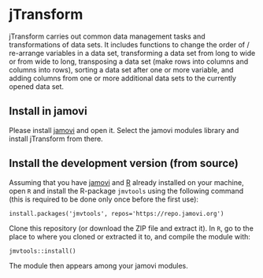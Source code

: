 # jTransform

jTransform carries out common data management tasks and transformations of data
sets. It includes functions to change the order of / re-arrange variables in a
data set, transforming a data set from long to wide or from wide to long,
transposing a data set (make rows into columns and columns into rows), sorting
a data set after one or more variable, and adding columns from one or more
additional data sets to the currently opened data set.

<!---
<center>
<img width="300" src="https://gamlj.github.io/commons/pics/ui.png" class="img-responsive" alt="">
</center>
<br>
--->


## Install in jamovi

Please install [jamovi](https://www.jamovi.org/download.html) and open it.
Select the jamovi modules library and install jTransform from there.

<!---
<center>
<img width="600" src="https://gamlj.github.io/glm/install.png" class="img-responsive" alt="">
</center>
--->


## Install the development version (from source)

Assuming that you have [jamovi](https://www.jamovi.org/download.html) and 
[R](https://cloud.r-project.org/) already installed on your machine, open
`R` and install the R-package `jmvtools` using the following command (this
is required to be done only once before the first use):

```
install.packages('jmvtools', repos='https://repo.jamovi.org')
```


Clone this repository (or download the ZIP file and extract it). In `R`, go to
the place to where you cloned or extracted it to, and compile the module with:

```
jmvtools::install()
```

The module then appears among your jamovi modules.
